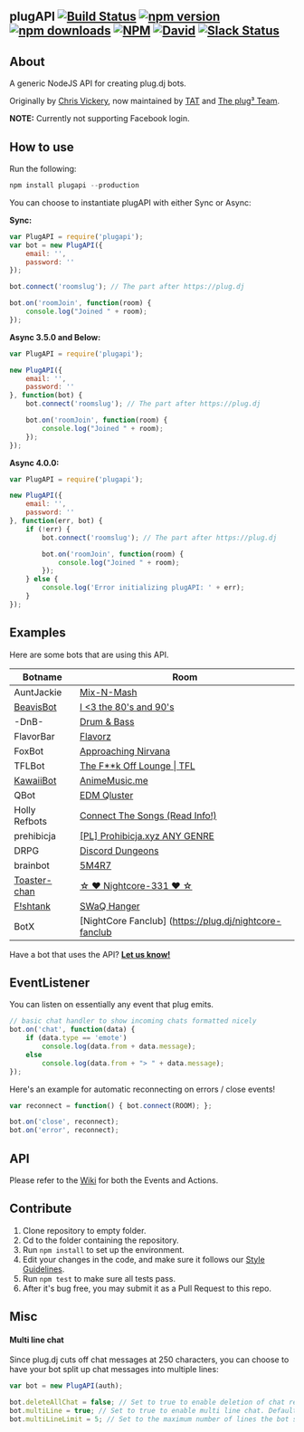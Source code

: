 ## plugAPI  [![Build Status](https://img.shields.io/travis/plugCubed/plugAPI.svg)](https://travis-ci.org/plugCubed/plugAPI) [![npm version](http://img.shields.io/npm/v/plugapi.svg)](https://npmjs.org/package/plugapi) [![npm downloads](https://img.shields.io/npm/dm/plugapi.svg)](https://npmjs.org/package/plugapi) [![NPM](https://img.shields.io/npm/l/plugapi.svg)](https://github.com/plugCubed/plugAPI/blob/master/LICENSE.md) [![David](https://img.shields.io/david/plugcubed/plugapi.svg)](https://david-dm.org/plugcubed/plugapi) [![Slack Status](https://slack.plugcubed.net/badge.svg)](https://slack.plugcubed.net)


## About


A generic NodeJS API for creating plug.dj bots.

Originally by [Chris Vickery](https://github.com/chrisinajar), now maintained by [TAT](https://github.com/TATDK) and [The plug³ Team](https://github.com/plugCubed).

**NOTE:** Currently not supporting Facebook login.

## How to use
Run the following:

``` javascript
npm install plugapi --production
```

You can choose to instantiate plugAPI with either Sync or Async:

**Sync:**

```javascript
var PlugAPI = require('plugapi');
var bot = new PlugAPI({
    email: '',
    password: ''
});

bot.connect('roomslug'); // The part after https://plug.dj

bot.on('roomJoin', function(room) {
    console.log("Joined " + room);
});
```
**Async 3.5.0 and Below:**

```javascript
var PlugAPI = require('plugapi');

new PlugAPI({
    email: '',
    password: ''
}, function(bot) {
    bot.connect('roomslug'); // The part after https://plug.dj

    bot.on('roomJoin', function(room) {
        console.log("Joined " + room);
    });
});
```

**Async 4.0.0:**

```javascript
var PlugAPI = require('plugapi');

new PlugAPI({
    email: '',
    password: ''
}, function(err, bot) {
    if (!err) {
        bot.connect('roomslug'); // The part after https://plug.dj

        bot.on('roomJoin', function(room) {
            console.log("Joined " + room);
        });
    } else {
        console.log('Error initializing plugAPI: ' + err);
    }
});
```

## Examples
Here are some bots that are using this API.

| Botname                                              | Room                                                            |
| ---------------------------------------------------- | --------------------------------------------------------------- |
| AuntJackie                                           | [Mix-N-Mash](https://plug.dj/mix-n-mash-2)                      |
| [BeavisBot](https://github.com/AvatarKava/BeavisBot) | [I <3 the 80's and 90's](https://plug.dj/i-the-80-s-and-90-s-1) |
| -DnB-                                                | [Drum & Bass](https://plug.dj/drum-bass)                        |
| FlavorBar                                            | [Flavorz](https://plug.dj/flavorz)                              |
| FoxBot                                               | [Approaching Nirvana](https://plug.dj/approachingnirvana)       |
| TFLBot                                               | [The F**k Off Lounge \| TFL](https://plug.dj/thedark1337)       |
| [KawaiiBot](https://twitter.com/IAmKawaiiBot)        | [AnimeMusic.me](http://www.animemusic.me)                       | 
| QBot                                                 | [EDM Qluster](https://plug.dj/qluster)                          |
| Holly Refbots                                        | [Connect The Songs (Read Info!)](https://plug.dj/connect-the-songs-read-info/) |
| prehibicja                                           | [[PL] Prohibicja.xyz ANY GENRE](https://plug.dj/prohibicja) |
| DRPG                                                 | [Discord Dungeons](https://plug.dj/discorddungeons)             |
| brainbot                                             | [5M4R7](https://plug.dj/5m4r7)                                  |
| [Toaster-chan](https://git.io/vDTfR)                 | [☆ ♥ Nightcore-331 ♥ ☆](https://plug.dj/nightcore-331)         |
| [F!shtank](https://github.com/botnation/fishtank)    | [SWaQ Hanger](https://plug.dj/swaq-hanger/)                     |
| BotX                                                 | [NightCore Fanclub] (https://plug.dj/nightcore-fanclub          |

Have a bot that uses the API? [**Let us know!**](https://github.com/plugCubed/plugAPI/issues/new)

## EventListener
You can listen on essentially any event that plug emits.
```javascript
// basic chat handler to show incoming chats formatted nicely
bot.on('chat', function(data) {
    if (data.type == 'emote')
        console.log(data.from + data.message);
    else
        console.log(data.from + "> " + data.message);
});
```

Here's an example for automatic reconnecting on errors / close events!
```javascript
var reconnect = function() { bot.connect(ROOM); };

bot.on('close', reconnect);
bot.on('error', reconnect);
```

## API
Please refer to the [Wiki](https://github.com/plugcubed/plugapi/wiki) for both the Events and Actions.

## Contribute
1. Clone repository to empty folder.
2. Cd to the folder containing the repository.
3. Run `npm install` to set up the environment.
4. Edit your changes in the code, and make sure it follows our [Style Guidelines](https://github.com/plugCubed/Code-Style/blob/master/JavaScript%20Style%20Guide.md).
5. Run `npm test` to make sure all tests pass.
6. After it's bug free, you may submit it as a Pull Request to this repo.

## Misc

#### Multi line chat

Since plug.dj cuts off chat messages at 250 characters, you can choose to have your bot split up chat messages into multiple lines:

```javascript
var bot = new PlugAPI(auth);

bot.deleteAllChat = false; // Set to true to enable deletion of chat regardless of role . Default is false
bot.multiLine = true; // Set to true to enable multi line chat. Default is false
bot.multiLineLimit = 5; // Set to the maximum number of lines the bot should split messages up into. Any text beyond this number will just be omitted. Default is 5.
```

